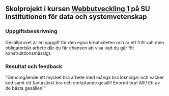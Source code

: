 ## Skolprojekt i kursen [Webbutveckling 1](https://www.su.se/sok-kurser-och-program/ib917n-1.413326) på SU Institutionen för data och systemvetenskap

### Uppgiftsbeskrivning
Gesällprovet är en uppgift för den egna kreativiteten och är ett fritt valt men obligatoriskt arbete där du får chansen att visa vad du går för konstruktionsmässigt.

### Resultat och feedback

"Genomgående ett mycket bra arbete med många bra lösningar och vacker kod samt ett fantastiskt bra och omfattande gesäll! Enormt bra! Allt! Ett av de bästa gesällen!"

